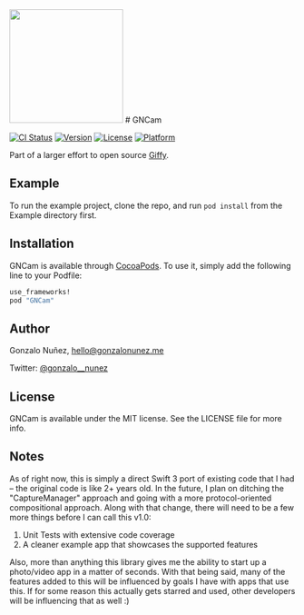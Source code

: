 <img src="https://github.com/gonzalonunez/GNCam/blob/master/GNCam%20Icon.png" width="200">
# GNCam

[![CI Status](http://img.shields.io/travis/gonzalonunez/GNCam.svg?style=flat)](https://travis-ci.org/gonzalonunez/GNCam)
[![Version](https://img.shields.io/cocoapods/v/GNCam.svg?style=flat)](http://cocoapods.org/pods/GNCam)
[![License](https://img.shields.io/cocoapods/l/GNCam.svg?style=flat)](http://cocoapods.org/pods/GNCam)
[![Platform](https://img.shields.io/cocoapods/p/GNCam.svg?style=flat)](http://cocoapods.org/pods/GNCam)

Part of a larger effort to open source [Giffy](https://appsto.re/us/gSgd2.i).

## Example

To run the example project, clone the repo, and run `pod install` from the Example directory first.

## Installation

GNCam is available through [CocoaPods](http://cocoapods.org). To use it, simply add the following line to your Podfile:

```ruby
use_frameworks!
pod "GNCam"
```

## Author

Gonzalo Nuñez, hello@gonzalonunez.me

Twitter: [@gonzalo__nunez](https://twitter.com/gonzalo__nunez)

## License

GNCam is available under the MIT license. See the LICENSE file for more info.

## Notes

As of right now, this is simply a direct Swift 3 port of existing code that I had – the original code is like 2+ years old. In the future, I plan on ditching the "CaptureManager" approach and going with a more protocol-oriented compositional approach. Along with that change, there will need to be a few more things before I can call this v1.0:

1. Unit Tests with extensive code coverage
2. A cleaner example app that showcases the supported features

Also, more than anything this library gives me the ability to start up a photo/video app in a matter of seconds. With that being said, many of the features added to this will be influenced by goals I have with apps that use this. If for some reason this actually gets starred and used, other developers will be influencing that as well :)
